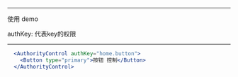 
---

使用 demo


authKey: 代表key的权限

---

```jsx harmony
  <AuthorityControl authKey="home.button">
    <Button type="primary">按钮 控制</Button>
  </AuthorityControl>
```
